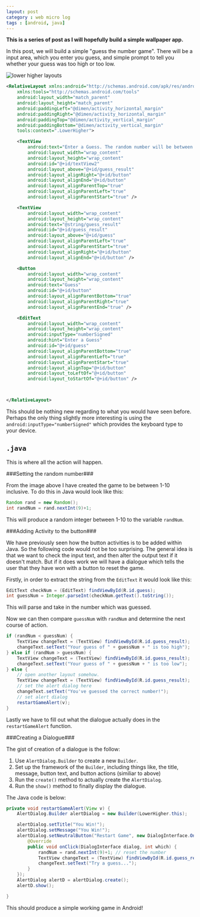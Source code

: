 ```yaml
---
layout: post
category : web micro log
tags : [android, java]
---
```


**This is a series of post as I will hopefully build a simple wallpaper app.**

In this post, we will build a simple "guess the number game". There will be a input area, which you enter you guess, and simple prompt to tell you whether your guess was too high or too low. 

![lower higher layouts](https://raw2.github.com/charliec443/charliec443.github.io/master/img/android/lowerhigher/layout.png)

```xml
<RelativeLayout xmlns:android="http://schemas.android.com/apk/res/android"
    xmlns:tools="http://schemas.android.com/tools"
    android:layout_width="match_parent"
    android:layout_height="match_parent"
    android:paddingLeft="@dimen/activity_horizontal_margin"
    android:paddingRight="@dimen/activity_horizontal_margin"
    android:paddingTop="@dimen/activity_vertical_margin"
    android:paddingBottom="@dimen/activity_vertical_margin"
    tools:context=".LowerHigher">

    <TextView
        android:text="Enter a Guess. The random number will be between 1-10 inclusive."
        android:layout_width="wrap_content"
        android:layout_height="wrap_content"
        android:id="@+id/textView2"
        android:layout_above="@+id/guess_result"
        android:layout_alignRight="@+id/button"
        android:layout_alignEnd="@+id/button"
        android:layout_alignParentTop="true"
        android:layout_alignParentLeft="true"
        android:layout_alignParentStart="true" />

    <TextView
        android:layout_width="wrap_content"
        android:layout_height="wrap_content"
        android:text="@string/guess_result"
        android:id="@+id/guess_result"
        android:layout_above="@+id/guess"
        android:layout_alignParentLeft="true"
        android:layout_alignParentStart="true"
        android:layout_alignRight="@+id/button"
        android:layout_alignEnd="@+id/button" />

    <Button
        android:layout_width="wrap_content"
        android:layout_height="wrap_content"
        android:text="Guess"
        android:id="@+id/button"
        android:layout_alignParentBottom="true"
        android:layout_alignParentRight="true"
        android:layout_alignParentEnd="true" />

    <EditText
        android:layout_width="wrap_content"
        android:layout_height="wrap_content"
        android:inputType="numberSigned"
        android:hint="Enter a Guess"
        android:id="@+id/guess"
        android:layout_alignParentBottom="true"
        android:layout_alignParentLeft="true"
        android:layout_alignParentStart="true"
        android:layout_alignTop="@+id/button"
        android:layout_toLeftOf="@+id/button"
        android:layout_toStartOf="@+id/button" />



</RelativeLayout>
```

This should be nothing new regarding to what you would have seen before. Perhaps the only thing slightly more interesting is using the `android:inputType="numberSigned"` which provides the keyboard type to your device. 

`.java`
-------

This is where all the action will happen.

###Setting the random number###

From the image above I have created the game to be between 1-10 inclusive. To do this in Java would look like this:

```java
Random rand = new Random();
int randNum = rand.nextInt(9)+1;
```

This will produce a random integer between 1-10 to the variable `randNum`. 

###Adding Activity to the button###

We have previously seen how the button activities is to be added within Java. So the following code would not be too surprising. The general idea is that we want to check the input text, and then alter the output text if it doesn't match. But if it does work we will have a dialogue which tells the user that they have won with a button to reset the game.

Firstly, in order to extract the string from the `EditText` it would look like this:

```java
EditText checkNum = (EditText) findViewById(R.id.guess);
int guessNum = Integer.parseInt(checkNum.getText().toString());
```

This will parse and take in the number which was guessed.

Now we can then compare `guessNum` with `randNum` and determine the next course of action.

```java
if (randNum < guessNum) {
    TextView changeText = (TextView) findViewById(R.id.guess_result);
    changeText.setText("Your guess of " + guessNum + " is too high");
} else if (randNum > guessNum) {
    TextView changeText = (TextView) findViewById(R.id.guess_result);
    changeText.setText("Your guess of " + guessNum + " is too low");
} else {
    // open another layout somehow.
    TextView changeText = (TextView) findViewById(R.id.guess_result);
    // set the alert dialog here
    changeText.setText("You've guessed the correct number!");
    // set alert dialog
    restartGameAlert(v);
}
```

Lastly we have to fill out what the dialogue actually does in the `restartGameAlert` function.

###Creating a Dialogue###

The gist of creation of a dialogue is the follow:

1. Use `AlertDialog.Builder` to create a new `Builder`. 
2. Set up the framework of the `Builder`, including things like, the title, message, button text, and button actions (similiar to above)
3. Run the `create()` method to actually create the `AlertDialog`.
4. Run the `show()` method to finally display the dialogue.

The Java code is below:

```java
private void restartGameAlert(View v) {
    AlertDialog.Builder alertDialog = new Builder(LowerHigher.this);

    alertDialog.setTitle("You Win!");
    alertDialog.setMessage("You Win!");
    alertDialog.setNeutralButton("Restart Game", new DialogInterface.OnClickListener() {
        @Override
        public void onClick(DialogInterface dialog, int which) {
            randNum = rand.nextInt(9)+1; // reset the number
            TextView changeText = (TextView) findViewById(R.id.guess_result);
            changeText.setText("Try a guess...");
        }
    });
    AlertDialog alertD = alertDialog.create();
    alertD.show();

}
```

This should produce a simple working game in Android!




